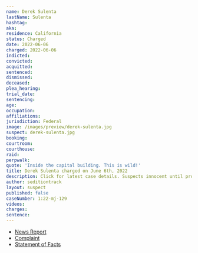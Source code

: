 ```yaml
---
name: Derek Sulenta
lastName: Sulenta
hashtag:
aka:
residence: California
status: Charged
date: 2022-06-06
charged: 2022-06-06
indicted:
convicted:
acquitted:
sentenced:
dismissed:
deceased:
plea_hearing:
trial_date:
sentencing:
age:
occupation:
affiliations:
jurisdiction: Federal
image: /images/preview/derek-sulenta.jpg
suspect: derek-sulenta.jpg
booking:
courtroom:
courthouse:
raid:
perpwalk:
quote: 'Inside the capital building. This is wild!'
title: Derek Sulenta charged on June 6th, 2022
description: Click for latest case details. Suspects innocent until proven guilty.
author: seditiontrack
layout: suspect
published: false
caseNumber: 1:22-mj-129
videos:
charges:
sentence:
---
```

- [News Report](https://www.msn.com/en-us/news/politics/doj-says-man-arrested-in-long-beach-bragged-dude-we-breached-the-capital/ar-AA10mJsN)
- [Complaint](https://www.justice.gov/usao-dc/case-multi-defendant/file/1524366/download)
- [Statement of Facts](https://www.justice.gov/usao-dc/case-multi-defendant/file/1524371/download)
